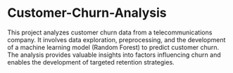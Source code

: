 # Customer-Churn-Analysis
This project analyzes customer churn data from a telecommunications company. It involves data exploration, preprocessing, and the development of a machine learning model (Random Forest) to predict customer churn. The analysis provides valuable insights into factors influencing churn and enables the development of targeted retention strategies.

